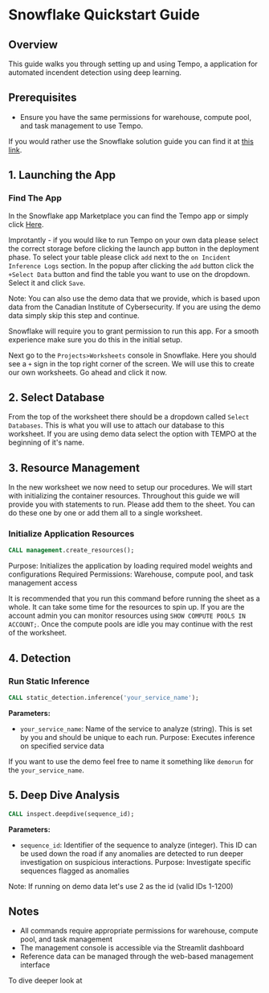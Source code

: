 # Snowflake Quickstart Guide

## Overview
This guide walks you through setting up and using Tempo, a application for automated incendent detection using deep learning.

## Prerequisites
- Ensure you have the same permissions for warehouse, compute pool, and task management to use Tempo.

If you would rather use the Snowflake solution guide you can find it at [this link](https://quickstarts.snowflake.com/guide/getting_started_with_tempo_and_snowflake/index.html#0). 

## 1. Launching the App

### Find The App
In the Snowflake app Marketplace you can find the Tempo app or simply click [Here](https://app.snowflake.com/marketplace/listing/GZTYZOYXHNX/deeptempo-cybersecurity-tempo-cybersecurity-incident-identification-via-deep-learning?search=tempo).  

Improtantly - if you would like to run Tempo on your own data please select the correct storage before clicking the launch app button in the deployment phase.
To select your table please click `add` next to the `on Incident Inference Logs` section. In the popup after clicking the `add` button click the `+Select Data` button and find the table you want to use on the dropdown.  Select it and click `Save`.

Note: You can also use the demo data that we provide, which is based upon data from the Canadian Institute of Cybersecurity.  If you are using the demo data simply skip this step and continue. 

Snowflake will require you to grant permission to run this app.  For a smooth experience make sure you do this in the initial setup.

Next go to the `Projects>Worksheets` console in Snowflake. Here you should see a `+` sign in the top right corner of the screen.  We will use this to create our own worksheets. Go ahead and click it now. 

## 2. Select Database

From the top of the worksheet there should be a dropdown called `Select Databases`.  This is what you will use to attach our database to this worksheet.  If you are using demo data select the option with TEMPO at the beginning of it's name.

## 3. Resource Management

In the new worksheet we now need to setup our procedures. We will start with initializing the container resources. Throughout this guide we will provide you with statements to run.  Please add them to the sheet. You can do these one by one or add them all to a single worksheet.

### Initialize Application Resources
```sql
CALL management.create_resources();
```
Purpose: Initializes the application by loading required model weights and configurations
Required Permissions: Warehouse, compute pool, and task management access

It is recommended that you run this command before running the sheet as a whole.  It can take some time for the resources to spin up.  If you are the account admin you can monitor resources using `SHOW COMPUTE POOLS IN ACCOUNT;`. Once the compute pools are idle you may continue with the rest of the worksheet.

## 4. Detection

### Run Static Inference
```sql
CALL static_detection.inference('your_service_name');
```
**Parameters:**
- `your_service_name`: Name of the service to analyze (string).  This is set by you and should be unique to each run.
Purpose: Executes inference on specified service data

If you want to use the demo feel free to name it something like `demorun` for the `your_service_name`.

## 5. Deep Dive Analysis
```sql
CALL inspect.deepdive(sequence_id);
```
**Parameters:**
- `sequence_id`: Identifier of the sequence to analyze (integer). This ID can be used down the road if any anomalies are detected to run deeper investigation on suspicious interactions. 
Purpose: Investigate specific sequences flagged as anomalies

Note: If running on demo data let's use 2 as the id (valid IDs 1-1200)

## Notes
- All commands require appropriate permissions for warehouse, compute pool, and task management
- The management console is accessible via the Streamlit dashboard
- Reference data can be managed through the web-based management interface


To dive deeper look at 

